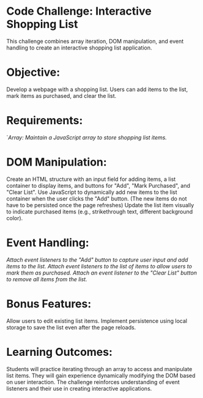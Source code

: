 # Code Challenge: Interactive Shopping List
This challenge combines array iteration, DOM manipulation, and event handling to create an interactive shopping list application.

# Objective:
Develop a webpage with a shopping list. Users can add items to the list, mark items as purchased, and clear the list.

# Requirements:
`*Array: Maintain a JavaScript array to store shopping list items.*

# DOM Manipulation:
Create an HTML structure with an input field for adding items, a list container to display items, and buttons for "Add", "Mark Purchased", and "Clear List".
Use JavaScript to dynamically add new items to the list container when the user clicks the "Add" button. (The new items do not have to be persisted once the page refreshes)
Update the list item visually to indicate purchased items (e.g., strikethrough text, different background color).

# Event Handling:
*Attach event listeners to the "Add" button to capture user input and add items to the list.*
*Attach event listeners to the list of items to allow users to mark them as purchased.*
*Attach an event listener to the "Clear List" button to remove all items from the list.*
 

# Bonus Features:
Allow users to edit existing list items.
Implement persistence using local storage to save the list even after the page reloads.
 

# Learning Outcomes:
Students will practice iterating through an array to access and manipulate list items.
They will gain experience dynamically modifying the DOM based on user interaction.
The challenge reinforces understanding of event listeners and their use in creating interactive applications.
 